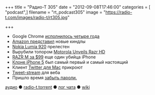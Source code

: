 +++
title = "Радио-Т 305"
date = "2012-09-08T17:46:00"
categories = [ "podcast",]
filename = "rt_podcast305"
image = "https://radio-t.com/images/radio-t/rt305.jpg"

+++

* Google Chrome [исполнилось четыре года](http://habrahabr.ru/post/150869/)
* [Amazon представил](http://gizmodo.com/5941083/amazons-new-kindle-avalanche-everything-you-need-to-know?utm_campaign=socialflow_gizmodo_twitter) новые киндлы
* [Nokia Lumia 920](http://gizmodo.com/5940654/nokia-lumia-920-hands-on-you-really-want-this-thing-but-enough-to-switch) прелестен
* Вырубили топором [Motorola Unveils Razr HD](http://mashable.com/2012/09/05/motorola-razr-hd/)
* [RAZR M за $99](http://techcrunch.com/2012/09/07/the-razr-m-motorolas-clever-answer-to-the-99-iphone-4s/) еще один убийца iPhone
* [Клоне iPhone 5](http://news.cnet.com/8301-17852_3-57506127-71/iphone-5-clone-maker-to-sue-apple-over-um-iphone-5-patent/) был самый первый и самый настоящий
* Клиент [Twitter для Mac](http://techcrunch.com/2012/09/06/reportedly-development-to-cease-for-twitters-mac-client/) прикроют
* [Tweet-stream](http://news.cnet.com/8301-1023_3-57507026-93/twitter-introduces-embeddable-tweet-stream-tool/) для веба
* Пришло время [забыть пароли.](http://www.scientificamerican.com/article.cfm?id=computer-game-for-security)

[аудио](http://cdn.radio-t.com/rt_podcast305.mp3) ● [radio-t.torrent](http://cdn.radio-t.com/torrents/rt_podcast305.mp3.torrent) ● [лог чата](http://chat.radio-t.com/logs/radio-t-305.html) ● [wiki](http://wiki.radio-t.com/%D0%92%D1%8B%D0%BF%D1%83%D1%81%D0%BA_305)<audio src="http://cdn.radio-t.com/rt_podcast305.mp3" preload="none"></audio>